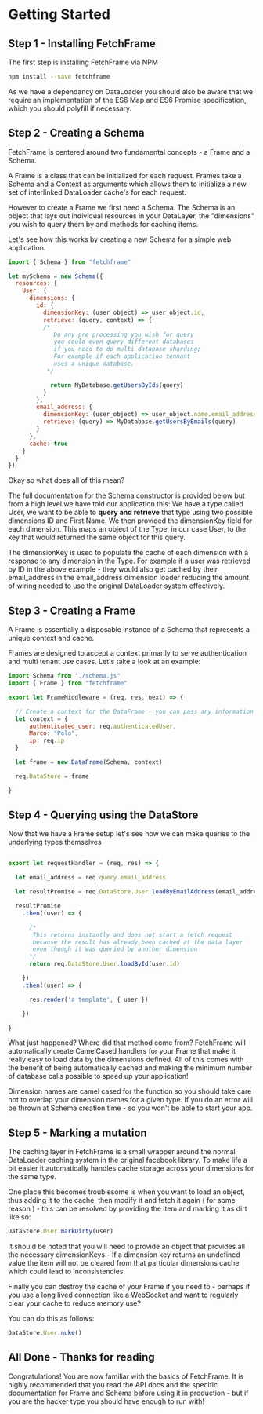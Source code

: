 # Getting Started

## Step 1 - Installing FetchFrame
The first step is installing FetchFrame via NPM

```sh
npm install --save fetchframe
```

As we have a dependancy on DataLoader you should also be aware that we require an implementation of the ES6 Map and ES6 Promise specification, which you should polyfill if necessary.

## Step 2 - Creating a Schema

FetchFrame is centered around two fundamental concepts - a Frame and a Schema.

A Frame is a class that can be initialized for each request. Frames take a Schema and a Context as arguments which allows them to initialize a new set of interlinked DataLoader cache's for each request.

However to create a Frame we first need a Schema. The Schema is an object that lays out individual resources in your DataLayer, the "dimensions" you wish to query them by and methods for caching items.

Let's see how this works by creating a new Schema for a simple web application.

```javascript
import { Schema } from "fetchframe"

let mySchema = new Schema({
  resources: {
    User: {
      dimensions: {
        id: {
          dimensionKey: (user_object) => user_object.id,
          retrieve: (query, context) => {
          /*
             Do any pre processing you wish for query
             you could even query different databases
             if you need to do multi database sharding;
             For example if each application tennant
             uses a unique database.
           */

            return MyDatabase.getUsersByIds(query)
          }
        },
        email_address: {
          dimensionKey: (user_object) => user_object.name.email_address,
          retrieve: (query) => MyDatabase.getUsersByEmails(query)
        }
      },
      cache: true
    }
  }
})
```

Okay so what does all of this mean?

The full documentation for the Schema constructor is provided below but from a high level we have told our application this: We have a type called User, we want to be able to **query and retrieve** that type using two possible dimensions ID and First Name. We then provided the dimensionKey field for each dimension. This maps an object of the Type, in our case User, to the key that would returned the same object for this query.

The dimensionKey is used to populate the cache of each dimension with a response to any dimension in the Type. For example if a user was retrieved by ID in the above example - they would also get cached by their email_address in the email_address dimension loader reducing the amount of wiring needed to use the original DataLoader system effectively.

## Step 3 - Creating a Frame

A Frame is essentially a disposable instance of a Schema that represents a unique context and cache.

Frames are designed to accept a context primarily to serve authentication and multi tenant use cases. Let's take a look at an example:

```javascript
import Schema from "./schema.js"
import { Frame } from "fetchframe"

export let FrameMiddleware = (req, res, next) => {

  // Create a context for the DataFrame - you can pass any information you want to the context - although passing req itself is a bit of an anti pattern.
  let context = {
      authenticated_user: req.authenticatedUser,
      Marco: "Polo",
      ip: req.ip
  }

  let frame = new DataFrame(Schema, context)

  req.DataStore = frame

}
```

## Step 4 - Querying using the DataStore

Now that we have a Frame setup let's see how we can make queries to the underlying types themselves

```javascript

export let requestHandler = (req, res) => {

  let email_address = req.query.email_address

  let resultPromise = req.DataStore.User.loadByEmailAddress(email_address)

  resultPromise
    .then((user) => {

      /*
       This returns instantly and does not start a fetch request
       because the result has already been cached at the data layer
       even though it was queried by another dimension
      */
      return req.DataStore.User.loadById(user.id)

    })
    .then((user) => {

      res.render('a template', { user })

    })

}

```

What just happened? Where did that method come from? FetchFrame will automatically create CamelCased handlers for your Frame that make it really easy to load data by the dimensions defined. All of this comes with the benefit of being automatically cached and making the minimum number of database calls possible to speed up your application!

Dimension names are camel cased for the function so you should take care not to overlap your dimension names for a given type. If you do an error will be thrown at Schema creation time - so you won't be able to start your app.

## Step 5 - Marking a mutation

The caching layer in FetchFrame is a small wrapper around the normal DataLoader caching system in the original facebook library. To make life a bit easier it automatically handles cache storage across your dimensions for the same type.

One place this becomes troublesome is when you want to load an object, thus adding it to the cache, then modify it and fetch it again ( for some reason ) - this can be resolved by providing the item and marking it as dirt like so:

```javascript
DataStore.User.markDirty(user)
```

It should be noted that you will need to provide an object that provides all the necessary dimensionKeys - If a dimension key returns an undefined value the item will not be cleared from that particular dimensions cache which could lead to inconsistencies.

Finally you can destroy the cache of your Frame if you need to - perhaps if you use a long lived connection like a WebSocket and want to regularly clear your cache to reduce memory use?

You can do this as follows:

```javascript
DataStore.User.nuke()
```

## All Done - Thanks for reading

Congratulations! You are now familiar with the basics of FetchFrame. It is highly recommended that you read the API docs and the specific documentation for Frame and Schema before using it in production - but if you are the hacker type you should have enough to run with!
